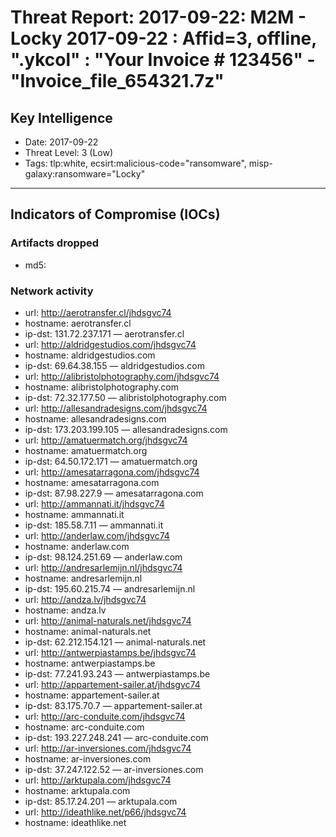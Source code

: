 # Threat Report: 2017-09-22: M2M -  Locky 2017-09-22 : Affid=3, offline, ".ykcol" : "Your Invoice # 123456" - "Invoice_file_654321.7z"


## Key Intelligence
* Date: 2017-09-22
* Threat Level: 3 (Low)
* Tags: tlp:white, ecsirt:malicious-code="ransomware", misp-galaxy:ransomware="Locky"

---

## Indicators of Compromise (IOCs)
### Artifacts dropped
* md5: <md5>

### Network activity
* url: http://aerotransfer.cl/jhdsgvc74
* hostname: aerotransfer.cl
* ip-dst: 131.72.237.171 — aerotransfer.cl
* url: http://aldridgestudios.com/jhdsgvc74
* hostname: aldridgestudios.com
* ip-dst: 69.64.38.155 — aldridgestudios.com
* url: http://alibristolphotography.com/jhdsgvc74
* hostname: alibristolphotography.com
* ip-dst: 72.32.177.50 — alibristolphotography.com
* url: http://allesandradesigns.com/jhdsgvc74
* hostname: allesandradesigns.com
* ip-dst: 173.203.199.105 — allesandradesigns.com
* url: http://amatuermatch.org/jhdsgvc74
* hostname: amatuermatch.org
* ip-dst: 64.50.172.171 — amatuermatch.org
* url: http://amesatarragona.com/jhdsgvc74
* hostname: amesatarragona.com
* ip-dst: 87.98.227.9 — amesatarragona.com
* url: http://ammannati.it/jhdsgvc74
* hostname: ammannati.it
* ip-dst: 185.58.7.11 — ammannati.it
* url: http://anderlaw.com/jhdsgvc74
* hostname: anderlaw.com
* ip-dst: 98.124.251.69 — anderlaw.com
* url: http://andresarlemijn.nl/jhdsgvc74
* hostname: andresarlemijn.nl
* ip-dst: 195.60.215.74 — andresarlemijn.nl
* url: http://andza.lv/jhdsgvc74
* hostname: andza.lv
* url: http://animal-naturals.net/jhdsgvc74
* hostname: animal-naturals.net
* ip-dst: 62.212.154.121 — animal-naturals.net
* url: http://antwerpiastamps.be/jhdsgvc74
* hostname: antwerpiastamps.be
* ip-dst: 77.241.93.243 — antwerpiastamps.be
* url: http://appartement-sailer.at/jhdsgvc74
* hostname: appartement-sailer.at
* ip-dst: 83.175.70.7 — appartement-sailer.at
* url: http://arc-conduite.com/jhdsgvc74
* hostname: arc-conduite.com
* ip-dst: 193.227.248.241 — arc-conduite.com
* url: http://ar-inversiones.com/jhdsgvc74
* hostname: ar-inversiones.com
* ip-dst: 37.247.122.52 — ar-inversiones.com
* url: http://arktupala.com/jhdsgvc74
* hostname: arktupala.com
* ip-dst: 85.17.24.201 — arktupala.com
* url: http://ideathlike.net/p66/jhdsgvc74
* hostname: ideathlike.net
